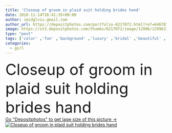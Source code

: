 ```yaml
---
title: 'Closeup of groom in plaid suit holding brides hand'
date: 2016-11-14T16:41:35+00:00
author: imidglviv.gmail.com
author_url: https://depositphotos.com/portfolio-6217072.html?ref=64678756
image: https://st3.depositphotos.com/thumbs/6217072/image/12996/129963102/api_thumb_450.jpg?forcejpeg=true
type: "post"
tags: ['color' ,'fun' ,'background' ,'luxury' ,'bridal' ,'beautiful' ,'day' ,'happy' ,'love' ,'girl' ,'smiling' ,'summer' ,'people' ,'beauty' ,'park' ,'nature' ,'outdoor' ,'cute' ,'life' ,'tree' ,'rich' ,'family' ,'man' ,'boy' ,'fashion' ,'bouquet' ,'couple' ,'elegant' ,'romantic' ,'wedding' ,'bride' ,'woman' ,'lifestyle' ,'emotional' ,'look' ,'dress' ,'groom' ,'wife' ,'husband' ,'married' ,'amazing' ,'destination' ,'marriage' ,'engagement' ,'ceremony' ,'tailor' ,'moment' ,'fiance' ]
categories: 
  - girl
---
```

<div aling="center">
            <font size="60"> Closeup of groom in plaid suit holding brides hand</font>   
</div>
<div>
    <a href='https://st3.depositphotos.com/thumbs/6217072/image/12996/129963102/api_thumb_450.jpg?forcejpeg=true?ref=64678756' target=_blank > Go "Depositphotos" to get lage size of this picture ->
        <img href='https://st3.depositphotos.com/thumbs/6217072/image/12996/129963102/api_thumb_450.jpg?forcejpeg=true?ref=64678756' src='https://st3.depositphotos.com/6217072/12996/i/950/depositphotos_129963102-stock-photo-closeup-of-groom-in-plaid.jpg?forcejpeg=true' alt='Closeup of groom in plaid suit holding brides hand' >
    </a>
</div>
